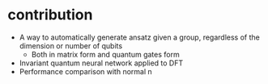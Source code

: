 # contribution

- A way to automatically generate ansatz given a group, regardless of the dimension or number of qubits
  - Both in matrix form and quantum gates form
- Invariant quantum neural network applied to DFT
- Performance comparison with normal n